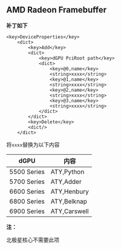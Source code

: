 ## AMD Radeon Framebuffer

**补丁如下**

```
<key>DeviceProperties</key>
    <dict>
        <key>Add</key>
        <dict>
            <key>dGPU PciRoot path</key>
            <dict>
                <key>@0,name</key>
                <string>xxxx</string>
                <key>@1,name</key>
                <string>xxxx</string>
                <key>@2,name</key>
                <string>xxxx</string>
                <key>@3,name</key>
                <string>xxxx</string>
            </dict>
        </dict>
        <key>Delete</key>
        <dict/>
    </dict>
```

将`xxxx`替换为以下内容

| dGPU        | 内容         |
| ----------- | ------------ |
| 5500 Series | ATY,Python   |
| 5700 Series | ATY,Adder    |
| 6600 Series | ATY,Henbury  |
| 6800 Series | ATY,Belknap  |
| 6900 Series | ATY,Carswell |

**注：**

北极星核心不需要此项